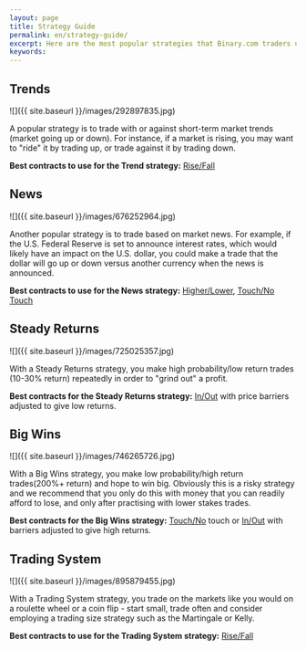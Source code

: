```yaml
---
layout: page
title: Strategy Guide
permalink: en/strategy-guide/
excerpt: Here are the most popular strategies that Binary.com traders use and a list of which contracts are best for employing each strategy.
keywords:
---
```


## Trends

![]({{ site.baseurl }}/images/292897835.jpg)

A popular strategy is to trade with or against short-term market trends (market going up or down). For instance, if a market is rising, you may want to "ride" it by trading up, or trade against it by trading down.

**Best contracts to use for the Trend strategy:** [Rise/Fall](https://www.binary.com/d/trade.cgi?form_name=variablereturn&utm_medium=social&utm_campaign=blog&utm_source=binary
)

## News

![]({{ site.baseurl }}/images/676252964.jpg)

Another popular strategy is to trade based on market news. For example, if the U.S. Federal Reserve is set to announce interest rates, which would likely have an impact on the U.S. dollar, you could make a trade that the dollar will go up or down versus another currency when the news is announced.

**Best contracts to use for the News strategy:** [Higher/Lower](https://www.binary.com/d/trade.cgi?form_name=higherlower&utm_medium=social&utm_campaign=blog&utm_source=binary
), [Touch/No Touch](https://www.binary.com/d/trade.cgi?form_name=touchnotouch&utm_medium=social&utm_campaign=blog&utm_source=binary
)

## Steady Returns

![]({{ site.baseurl }}/images/725025357.jpg)

With a Steady Returns strategy, you make high probability/low return trades (10-30% return) repeatedly in order to "grind out" a profit.

**Best contracts for the Steady Returns strategy:** [In/Out](https://www.binary.com/d/trade.cgi?form_name=staysinout&utm_medium=social&utm_campaign=blog&utm_source=binary
) with price barriers adjusted to give low returns.

## Big Wins

![]({{ site.baseurl }}/images/746265726.jpg)

With a Big Wins strategy, you make low probability/high return trades(200%+ return) and hope to win big. Obviously this is a risky strategy and we recommend that you only do this with money that you can readily afford to lose, and only after practising with lower stakes trades.

**Best contracts for the Big Wins strategy:** [Touch/No](https://www.binary.com/d/trade.cgi?form_name=touchnotouch&utm_medium=social&utm_campaign=blog&utm_source=binary
) touch or [In/Out](https://www.binary.com/d/trade.cgi?form_name=staysinout&utm_medium=social&utm_campaign=blog&utm_source=binary
) with barriers adjusted to give high returns.

## Trading System

![]({{ site.baseurl }}/images/895879455.jpg)

With a Trading System strategy, you trade on the markets like you would on a roulette wheel or a coin flip - start small, trade often and consider employing a trading size strategy such as the Martingale or Kelly.

**Best contracts to use for the Trading System strategy:** [Rise/Fall](https://www.binary.com/d/trade.cgi?form_name=variablereturn&utm_medium=social&utm_campaign=blog&utm_source=binary
)
